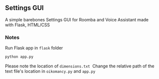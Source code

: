 ## Settings GUI
A simple barebones Settings GUI for Roomba and Voice Assistant made with Flask, HTML/CSS

### Notes
Run Flask app in ```flask``` folder
```python
python app.py
```
Please note the location of ```dimensions.txt```&nbsp;
Change the relative path of the text file's location in ```oikomancy.py``` and ```app.py``` 

